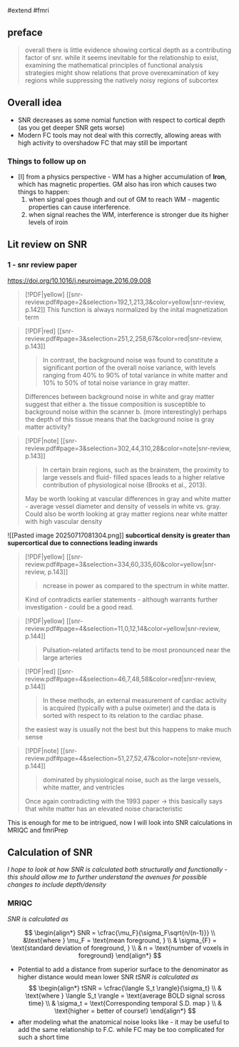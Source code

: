 #extend #fmri
## preface

> overall there is little evidence showing cortical depth as a contributing factor of snr. while it seems inevitable for the relationship to exist, examining the mathematical principles of functional analysis strategies might show relations that prove overexamination of key regions while suppressing the natively noisy regions of subcortex

## Overall idea
- SNR decreases as some nomial function with respect to cortical depth (as you get deeper SNR gets worse)
- Modern FC tools may not deal with this correctly, allowing areas with high activity to overshadow FC that may still be important

### Things to follow up on
- [I] from a physics perspective - WM has a higher accumulation of **Iron**, which has magnetic properties. GM also has iron which causes two things to happen:
	1. when signal goes though and out of GM to reach WM - magentic properties can cause interference.
	2. when signal reaches the WM, interference is stronger due its higher levels of iroin

## Lit review on SNR
### 1 - snr review paper
https://doi.org/10.1016/j.neuroimage.2016.09.008
> [!PDF|yellow] [[snr-review.pdf#page=2&selection=192,1,213,3&color=yellow|snr-review, p.142]]
This function is always normalized by the inital magnetization term 

> [!PDF|red] [[snr-review.pdf#page=3&selection=251,2,258,67&color=red|snr-review, p.143]]
> > In contrast, the background noise was found to constitute a significant portion of the overall noise variance, with levels ranging from 40% to 90% of total variance in white matter and 10% to 50% of total noise variance in gray matter.
> 
> Differences between background noise in white and gray matter suggest that either 
> 	a. the tissue composition is susceptible to background noise within the scanner
> 	b. (more interestingly) perhaps the depth of this tissue means that the background noise is gray matter activity?

> [!PDF|note] [[snr-review.pdf#page=3&selection=302,44,310,28&color=note|snr-review, p.143]]
> >  In certain brain regions, such as the brainstem, the proximity to large vessels and fluid- filled spaces leads to a higher relative contribution of physiological noise (Brooks et al., 2013).
> 
> May be worth looking at vascular differences in gray and white matter - average vessel diameter and density of vessels in white vs. gray. Could also be worth looking at gray matter regions near white matter with high vascular density

![[Pasted image 20250717081304.png]]
**subcortical density is greater than supercortical  due to connections leading inwards**

> [!PDF|yellow] [[snr-review.pdf#page=3&selection=334,60,335,60&color=yellow|snr-review, p.143]]
> > ncrease in power as compared to the spectrum in white matter.
> 
> Kind of contradicts earlier statements - although warrants further investigation - could be a good read.


> [!PDF|yellow] [[snr-review.pdf#page=4&selection=11,0,12,14&color=yellow|snr-review, p.144]]
> > Pulsation-related artifacts tend to be most pronounced near the large arteries

> [!PDF|red] [[snr-review.pdf#page=4&selection=46,7,48,58&color=red|snr-review, p.144]]
> > In these methods, an external measurement of cardiac activity is acquired (typically with a pulse oximeter) and the data is sorted with respect to its relation to the cardiac phase. 
> 
> the easiest way is usually not the best but this happens to make much sense

> [!PDF|note] [[snr-review.pdf#page=4&selection=51,27,52,47&color=note|snr-review, p.144]]
> > dominated by physiological noise, such as the large vessels, white matter, and ventricles
> 
> Once again contradicting with the 1993 paper -> this basically says that white matter has an elevated noise characteristic

This is enough for me to be intrigued, now I will look into SNR calculations in MRIQC and fmriPrep
## Calculation of SNR
*I hope to look at how SNR is calculated both structurally and functionally - this should allow me to further understand the avenues for possible changes to include depth/density*

### MRIQC 

*SNR is calculated as*

$$
\begin{align*}
SNR = \cfrac{\mu_F}{\sigma_F\sqrt{n/(n-1)}} \\
&\text{where } \mu_F = \text{mean foreground, } \\
& \sigma_{F} = \text{standard deviation of foreground, } \\
& n = \text{number of voxels in foreground}
\end{align*}
$$
- Potential to add a distance from superior surface to the denominator as higher distance would mean lower SNR 
*tSNR is calculated as*
$$
\begin{align*}
tSNR = \cfrac{\langle S_t \rangle}{\sigma_t} \\
& \text{where } \langle S_t \rangle = \text{average BOLD signal scross time} \\
& \sigma_t = \text{Corresponding temporal S.D. map } \\
& \text{higher = better of course!}
\end{align*}
$$
- after modeling what the anatomical noise looks like - it may be useful to add the same relationship to F.C. while FC may be too complicated for such a short time

